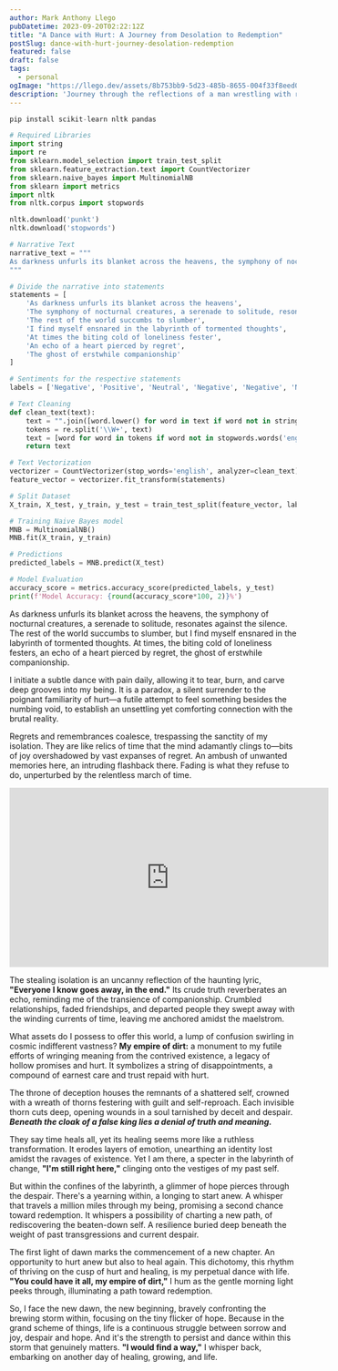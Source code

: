 ```yaml
---
author: Mark Anthony Llego
pubDatetime: 2023-09-20T02:22:12Z
title: "A Dance with Hurt: A Journey from Desolation to Redemption"
postSlug: dance-with-hurt-journey-desolation-redemption
featured: false
draft: false
tags:
  - personal
ogImage: "https://llego.dev/assets/8b753bb9-5d23-485b-8655-004f33f8eed0.jpg"
description: 'Journey through the reflections of a man wrestling with regret, seeking solace in the poignant familiarity of hurt. Guided by the haunting lyrics of Johnny Cash''s "Hurt," he embarks on a turbulent exploration of isolation and despair, ultimately finding resilience and a glimmer of hope for redemption.'
---
```


```python
pip install scikit-learn nltk pandas
```

```python
# Required Libraries
import string
import re
from sklearn.model_selection import train_test_split
from sklearn.feature_extraction.text import CountVectorizer
from sklearn.naive_bayes import MultinomialNB
from sklearn import metrics
import nltk
from nltk.corpus import stopwords

nltk.download('punkt')
nltk.download('stopwords')

# Narrative Text
narrative_text = """
As darkness unfurls its blanket across the heavens, the symphony of nocturnal creatures, a serenade to solitude, resonates against the silence. The rest of the world succumbs to slumber, but I find myself ensnared in the labyrinth of tormented thoughts. At times the biting cold of loneliness fester, an echo of a heart pierced by regret, the ghost of erstwhile companionship.
"""

# Divide the narrative into statements
statements = [
    'As darkness unfurls its blanket across the heavens',
    'The symphony of nocturnal creatures, a serenade to solitude, resonates against the silence',
    'The rest of the world succumbs to slumber',
    'I find myself ensnared in the labyrinth of tormented thoughts',
    'At times the biting cold of loneliness fester',
    'An echo of a heart pierced by regret',
    'The ghost of erstwhile companionship'
]

# Sentiments for the respective statements
labels = ['Negative', 'Positive', 'Neutral', 'Negative', 'Negative', 'Negative', 'Negative']

# Text Cleaning
def clean_text(text):
    text = "".join([word.lower() for word in text if word not in string.punctuation])
    tokens = re.split('\\W+', text)
    text = [word for word in tokens if word not in stopwords.words('english')]
    return text

# Text Vectorization
vectorizer = CountVectorizer(stop_words='english', analyzer=clean_text)
feature_vector = vectorizer.fit_transform(statements)

# Split Dataset
X_train, X_test, y_train, y_test = train_test_split(feature_vector, labels, test_size=0.3, random_state=42)

# Training Naive Bayes model
MNB = MultinomialNB()
MNB.fit(X_train, y_train)

# Predictions
predicted_labels = MNB.predict(X_test)

# Model Evaluation
accuracy_score = metrics.accuracy_score(predicted_labels, y_test)
print(f'Model Accuracy: {round(accuracy_score*100, 2)}%')
```

As darkness unfurls its blanket across the heavens, the symphony of nocturnal creatures, a serenade to solitude, resonates against the silence. The rest of the world succumbs to slumber, but I find myself ensnared in the labyrinth of tormented thoughts. At times, the biting cold of loneliness festers, an echo of a heart pierced by regret, the ghost of erstwhile companionship.

I initiate a subtle dance with pain daily, allowing it to tear, burn, and carve deep grooves into my being. It is a paradox, a silent surrender to the poignant familiarity of hurt—a futile attempt to feel something besides the numbing void, to establish an unsettling yet comforting connection with the brutal reality.

Regrets and remembrances coalesce, trespassing the sanctity of my isolation. They are like relics of time that the mind adamantly clings to—bits of joy overshadowed by vast expanses of regret. An ambush of unwanted memories here, an intruding flashback there. Fading is what they refuse to do, unperturbed by the relentless march of time.

<div class="video-container">
    <iframe width="560" height="315" src="https://www.youtube.com/embed/8AHCfZTRGiI?si=mySQI8t6IIXcsDz7" title="YouTube video player" frameborder="0" allow="accelerometer; autoplay; clipboard-write; encrypted-media; gyroscope; picture-in-picture; web-share" allowfullscreen></iframe>
</div>

The stealing isolation is an uncanny reflection of the haunting lyric, **"Everyone I know goes away, in the end."** Its crude truth reverberates an echo, reminding me of the transience of companionship. Crumbled relationships, faded friendships, and departed people they swept away with the winding currents of time, leaving me anchored amidst the maelstrom.

What assets do I possess to offer this world, a lump of confusion swirling in cosmic indifferent vastness? **My empire of dirt:** a monument to my futile efforts of wringing meaning from the contrived existence, a legacy of hollow promises and hurt. It symbolizes a string of disappointments, a compound of earnest care and trust repaid with hurt.

The throne of deception houses the remnants of a shattered self, crowned with a wreath of thorns festering with guilt and self-reproach. Each invisible thorn cuts deep, opening wounds in a soul tarnished by deceit and despair. **_Beneath the cloak of a false king lies a denial of truth and meaning._**

They say time heals all, yet its healing seems more like a ruthless transformation. It erodes layers of emotion, unearthing an identity lost amidst the ravages of existence. Yet I am there, a specter in the labyrinth of change, **"I'm still right here,"** clinging onto the vestiges of my past self.

But within the confines of the labyrinth, a glimmer of hope pierces through the despair. There's a yearning within, a longing to start anew. A whisper that travels a million miles through my being, promising a second chance toward redemption. It whispers a possibility of charting a new path, of rediscovering the beaten-down self. A resilience buried deep beneath the weight of past transgressions and current despair.

The first light of dawn marks the commencement of a new chapter. An opportunity to hurt anew but also to heal again. This dichotomy, this rhythm of thriving on the cusp of hurt and healing, is my perpetual dance with life. **"You could have it all, my empire of dirt,"** I hum as the gentle morning light peeks through, illuminating a path toward redemption.

So, I face the new dawn, the new beginning, bravely confronting the brewing storm within, focusing on the tiny flicker of hope. Because in the grand scheme of things, life is a continuous struggle between sorrow and joy, despair and hope. And it's the strength to persist and dance within this storm that genuinely matters. **"I would find a way,"** I whisper back, embarking on another day of healing, growing, and life.
